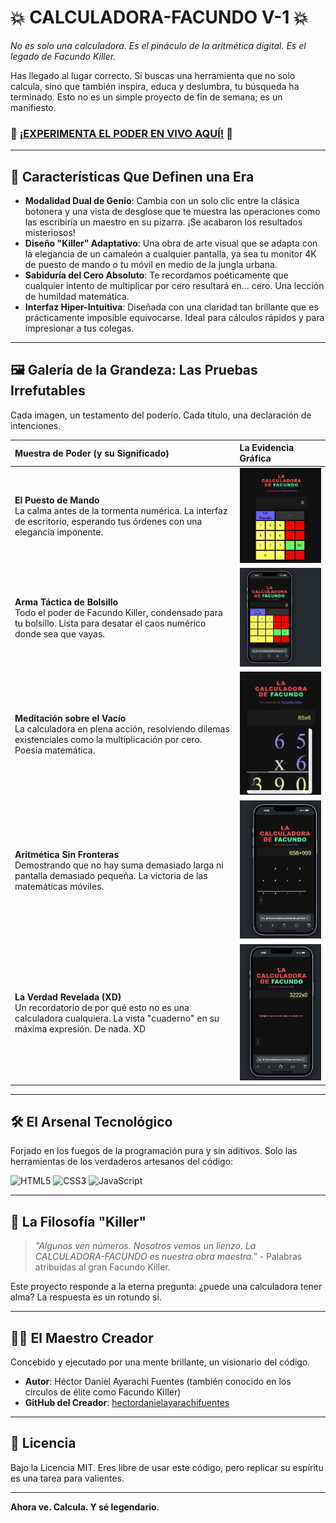 # 💥 CALCULADORA-FACUNDO V-1 💥

*No es solo una calculadora. Es el pináculo de la aritmética digital. Es el legado de Facundo Killer.*

Has llegado al lugar correcto. Si buscas una herramienta que no solo calcula, sino que también inspira, educa y deslumbra, tu búsqueda ha terminado. Esto no es un simple proyecto de fin de semana; es un manifiesto.

### 🚀 **[¡EXPERIMENTA EL PODER EN VIVO AQUÍ!](https://hectordanielayarachifuentes.github.io/CALCULADORA-FACUNDO/)** 🚀

---

## 🌟 Características Que Definen una Era

*   **Modalidad Dual de Genio**: Cambia con un solo clic entre la clásica botonera y una vista de desglose que te muestra las operaciones como las escribiría un maestro en su pizarra. ¡Se acabaron los resultados misteriosos!
*   **Diseño "Killer" Adaptativo**: Una obra de arte visual que se adapta con la elegancia de un camaleón a cualquier pantalla, ya sea tu monitor 4K de puesto de mando o tu móvil en medio de la jungla urbana.
*   **Sabiduría del Cero Absoluto**: Te recordamos poéticamente que cualquier intento de multiplicar por cero resultará en... cero. Una lección de humildad matemática.
*   **Interfaz Hiper-Intuitiva**: Diseñada con una claridad tan brillante que es prácticamente imposible equivocarse. Ideal para cálculos rápidos y para impresionar a tus colegas.

---

## 🖼️ Galería de la Grandeza: Las Pruebas Irrefutables

Cada imagen, un testamento del poderío. Cada título, una declaración de intenciones.

| Muestra de Poder (y su Significado)                  | La Evidencia Gráfica                                                                                                                                           |
| :------------------------------------------------------ | :-------------------------------------------------------------------------------------------------------------------------------------------------------------- |
| **El Puesto de Mando**<br>La calma antes de la tormenta numérica. La interfaz de escritorio, esperando tus órdenes con una elegancia imponente. | <img src="https://github.com/HectorDanielAyarachiFuentes/CALCULADORA-FACUNDO/blob/main/img/Inicio%20de%20calculadora.jpeg?raw=true" alt="Inicio de calculadora" width="250"/> |
| **Arma Táctica de Bolsillo**<br>Todo el poder de Facundo Killer, condensado para tu bolsillo. Lista para desatar el caos numérico donde sea que vayas.        | <img src="https://github.com/HectorDanielAyarachiFuentes/CALCULADORA-FACUNDO/blob/main/img/Version%20movil.jpeg?raw=true" alt="Version movil" width="250"/> |
| **Meditación sobre el Vacío**<br>La calculadora en plena acción, resolviendo dilemas existenciales como la multiplicación por cero. Poesía matemática.   | <img src="https://github.com/HectorDanielAyarachiFuentes/CALCULADORA-FACUNDO/blob/main/img/Haciendo%20cuentas.jpeg?raw=true" alt="Haciendo cuentas" width="250"/> |
| **Aritmética Sin Fronteras**<br>Demostrando que no hay suma demasiado larga ni pantalla demasiado pequeña. La victoria de las matemáticas móviles.      | <img src="https://github.com/HectorDanielAyarachiFuentes/CALCULADORA-FACUNDO/blob/main/img/mas%20cuentas%20moviles.jpeg?raw=true" alt="mas cuentas moviles" width="250"/> |
| **La Verdad Revelada (XD)**<br>Un recordatorio de por qué esto no es una calculadora cualquiera. La vista "cuaderno" en su máxima expresión. De nada. XD | <img src="https://github.com/HectorDanielAyarachiFuentes/CALCULADORA-FACUNDO/blob/main/img/Para%20recordarte%20XD.jpeg?raw=true" alt="Para recordarte XD" width="250"/> |

---

## 🛠️ El Arsenal Tecnológico

Forjado en los fuegos de la programación pura y sin aditivos. Solo las herramientas de los verdaderos artesanos del código:

![HTML5](https://img.shields.io/badge/HTML5-E34F26?style=for-the-badge&logo=html5&logoColor=white)
![CSS3](https://img.shields.io/badge/CSS3-1572B6?style=for-the-badge&logo=css3&logoColor=white)
![JavaScript](https://img.shields.io/badge/JavaScript-F7DF1E?style=for-the-badge&logo=javascript&logoColor=black)

---

## 🧠 La Filosofía "Killer"

> *"Algunos ven números. Nosotros vemos un lienzo. La CALCULADORA-FACUNDO es nuestra obra maestra."* - Palabras atribuidas al gran Facundo Killer.

Este proyecto responde a la eterna pregunta: ¿puede una calculadora tener alma? La respuesta es un rotundo sí.

---

## 👨‍💻 El Maestro Creador

Concebido y ejecutado por una mente brillante, un visionario del código.

*   **Autor**: Héctor Daniel Ayarachi Fuentes (también conocido en los círculos de élite como Facundo Killer)
*   **GitHub del Creador**: [hectordanielayarachifuentes](https://github.com/hectordanielayarachifuentes)

---

## 📜 Licencia

Bajo la Licencia MIT. Eres libre de usar este código, pero replicar su espíritu es una tarea para valientes.

---

**Ahora ve. Calcula. Y sé legendario.**
